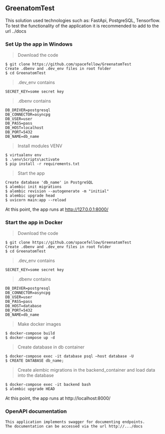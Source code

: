 ## GreenatomTest

This solution used technologies such as: FastApi, PostgreSQL, Tensorflow. To test the functionality of the application it is recommended to add to the url ../docs

### Set Up the app in Windows

>Download the code
```
$ git clone https://github.com/spacefellow/GreenatomTest
Create .dbenv and .dev_env files in root folder
$ cd GreenatomTest
```

>.dev_env contains
```
SECRET_KEY=some secret key
```

>.dbenv contains
```
DB_DRIVER=postgresql
DB_CONNECTOR=asyncpg
DB_USER=user
DB_PASS=pass
DB_HOST=localhost
DB_PORT=5432
DB_NAME=db_name
```

>Install modules VENV
```
$ virtualenv env
$ .\env\Scripts\activate
$ pip install -r requirements.txt
```

>Start the app
```
Create database 'db_name' in PostgreSQL
$ alembic init migrations
$ alembic revision --autogenerate -m "initial"
$ alembic upgrade head
$ uvicorn main:app --reload
```

At this point, the app runs at http://127.0.0.1:8000/

### Start the app in Docker

>Download the code
```
$ git clone https://github.com/spacefellow/GreenatomTest
Create .dbenv and .dev_env files in root folder
$ cd GreenatomTest
```

>.dev_env contains
```
SECRET_KEY=some secret key
```

>.dbenv contains
```
DB_DRIVER=postgresql
DB_CONNECTOR=asyncpg
DB_USER=user
DB_PASS=pass
DB_HOST=database
DB_PORT=5432
DB_NAME=db_name
```

>Make docker images
```
$ docker-compose build
$ docker-compose up -d
```

>Create database in db container
```
$ docker-compose exec -it database psql —host database -U
$ CREATE DATABASE db_name;
```

>Create alembic migrations in the backend_container and load data into the database
```
$ docker-compose exec -it backend bash
$ alembic upgrade HEAD
```

At this point, the app runs at http://localhost:8000/

### OpenAPI documentation

```
This application implements swagger for documenting endpoints.
The documentation can be accessed via the url http://.../docs
```
